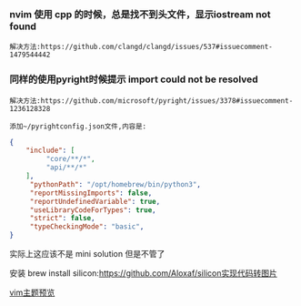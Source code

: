 ### nvim 使用 cpp 的时候，总是找不到头文件，显示iostream not found

    解决方法:https://github.com/clangd/clangd/issues/537#issuecomment-1479544442

### 同样的使用pyright时候提示 import could not be resolved

    解决方法:https://github.com/microsoft/pyright/issues/3378#issuecomment-1236128328

    添加~/pyrightconfig.json文件,内容是:

```json
{
    "include": [
         "core/**/*",
         "api/**/*"
    ],
     "pythonPath": "/opt/homebrew/bin/python3",
     "reportMissingImports": false,
     "reportUndefinedVariable": true,
     "useLibraryCodeForTypes": true,
     "strict": false,
     "typeCheckingMode": "basic",
}
```
 实际上这应该不是 mini solution 但是不管了 

安装 brew install silicon:https://github.com/Aloxaf/silicon实现代码转图片

[vim主题预览](https://vimcolorschemes.com/) 
